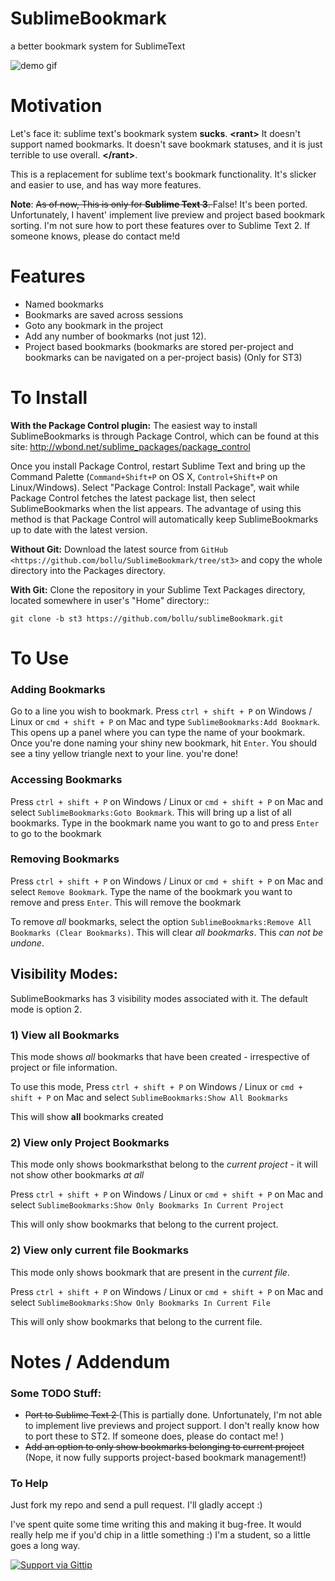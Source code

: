 SublimeBookmark
===============

a better bookmark system for SublimeText

![demo gif](http://i.imgur.com/gtjChPG.gif)

Motivation
==========

Let's face it: sublime text's bookmark system __sucks__.
 __\<rant\>__
 It doesn't support named bookmarks. It doesn't save bookmark statuses, and it is just terrible to use overall.
  __\</rant\>__.

This is a replacement for sublime text's bookmark functionality. It's slicker and easier to use, and has way more features. 

**Note**: <del> As of now, This is only for **Sublime Text 3**. </del> False! It's been ported. Unfortunately, I havent' implement live preview and project based bookmark sorting. I'm not sure how to port these features over to Sublime Text 2. If someone knows, please do contact me!d


Features
========

* Named bookmarks
* Bookmarks are saved across sessions
* Goto any bookmark in the project
* Add any number of bookmarks (not just 12).
* Project based bookmarks (bookmarks are stored per-project and bookmarks can be navigated on a per-project basis) (Only for ST3)

To Install
==========

<!-- this is copy-pasted from sublimeCodeIntel. Thanks for the great description! -->

**With the Package Control plugin:** The easiest way to install SublimeBookmarks is through Package Control, which can be found at this site: http://wbond.net/sublime_packages/package_control

Once you install Package Control, restart Sublime Text and bring up the Command Palette (``Command+Shift+P`` on OS X, ``Control+Shift+P`` on Linux/Windows). Select "Package Control: Install Package", wait while Package Control fetches the latest package list, then select SublimeBookmarks when the list appears. The advantage of using this method is that Package Control will automatically keep SublimeBookmarks up to date with the latest version.



**Without Git:** Download the latest source from `GitHub <https://github.com/bollu/SublimeBookmark/tree/st3>` and copy the whole directory into the Packages directory.

**With Git:** Clone the repository in your Sublime Text Packages directory, located somewhere in user's "Home" directory::

	git clone -b st3 https://github.com/bollu/sublimeBookmark.git

To Use
======

### Adding Bookmarks ###

Go to a line you wish to bookmark. Press ```ctrl + shift + P``` on Windows / Linux or ```cmd + shift + P``` on Mac and type ```SublimeBookmarks:Add Bookmark```. This opens up a panel where you can type the name of your bookmark. Once you're done naming your shiny new bookmark, hit ```Enter```. You should see a tiny yellow triangle next to your line. you're done!


### Accessing Bookmarks ###
Press ```ctrl + shift + P```  on Windows / Linux or ```cmd + shift + P``` on Mac and select ```SublimeBookmarks:Goto Bookmark```. This will bring up a list of all bookmarks. Type in the bookmark name you want to go to and press ```Enter``` to go to the bookmark 


### Removing Bookmarks ###
Press ```ctrl + shift + P```  on Windows / Linux or ```cmd + shift + P``` on Mac and select ```Remove Bookmark```. Type the name of the bookmark you want to remove and press ```Enter```. This will remove the bookmark

To remove _all_ bookmarks, select the option ```SublimeBookmarks:Remove All Bookmarks (Clear Bookmarks)```. This will clear _all bookmarks_. This _can not be undone_.  



## Visibility Modes: ##

SublimeBookmarks has 3 visibility modes associated with it.
The default mode is option 2.

### 1) View all Bookmarks ###

 This mode shows *all* bookmarks that have been created - irrespective of project or file information.


 To use this mode, Press ```ctrl + shift + P```  on Windows / Linux or ```cmd + shift + P``` on Mac and select ```SublimeBookmarks:Show All Bookmarks```

 This will show __all__ bookmarks created


### 2) View only Project Bookmarks ###

 This mode only shows bookmarksthat belong to the *current project* - it will not show other bookmarks *at all*

 Press ```ctrl + shift + P```  on Windows / Linux or ```cmd + shift + P``` on Mac and select ```SublimeBookmarks:Show Only Bookmarks In Current Project```

This will only show bookmarks that belong to the current project.

### 2) View only current file Bookmarks ###

 This mode only shows bookmark that are present in the *current file*.

 Press ```ctrl + shift + P```  on Windows / Linux or ```cmd + shift + P``` on Mac and select ```SublimeBookmarks:Show Only Bookmarks In Current File```

This will only show bookmarks that belong to the current file.

Notes / Addendum
================

### Some TODO Stuff: ###

* <del>Port to Sublime Text 2 </del> (This is partially done. Unfortunately, I'm not able to implement live previews and project support. I don't really know how to port these to ST2. If someone does, please do contact me! )
* <del>Add an option to only show bookmarks belonging to current project </del>   (Nope, it now fully supports project-based bookmark management!)


### To Help ###

Just fork my repo and send a pull request. I'll gladly accept :)

I've spent quite some time writing this and making it bug-free. It would really help me if you'd chip in a little something :) I'm a student, so a little goes a long way.

[![Support via Gittip](https://rawgithub.com/twolfson/gittip-badge/0.1.0/dist/gittip.png)](https://www.gittip.com/bollu/)

